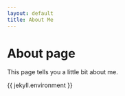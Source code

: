 ```yaml
---
layout: default
title: About Me
---
```

# About page

This page tells you a little bit about me.

{{ jekyll.environment }}